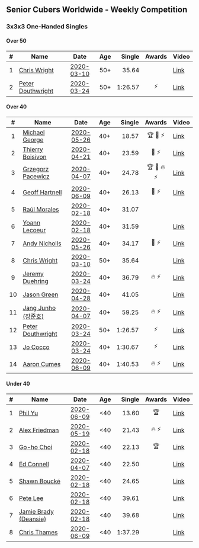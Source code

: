## Senior Cubers Worldwide - Weekly Competition
### 3x3x3 One-Handed Singles

#### Over 50

| # | Name | Date | Age | Single | Awards | Video |
| :--: | -- | :--: | :--: | --: | :--: | -- |
| 1 | [Chris Wright](../persons/chris_wright.md) | [2020-03-10](results/2020-03-10.md) | 50+ | 35.64 |  | [Link](https://www.facebook.com/events/684510792316675/permalink/685546418879779/) |
| 2 | [Peter Douthwright](../persons/peter_douthwright.md) | [2020-03-24](results/2020-03-24.md) | 50+ | 1:26.57 | ⚡ | [Link](https://www.facebook.com/events/212335450005639/permalink/214352896470561/) |

#### Over 40

| # | Name | Date | Age | Single | Awards | Video |
| :--: | -- | :--: | :--: | --: | :--: | -- |
| 1 | [Michael George](../persons/michael_george.md) | [2020-05-26](results/2020-05-26.md) | 40+ | 18.57 | 🏆 🥇 ⚡ | [Link](https://www.facebook.com/events/688407551989463/permalink/691891971641021/) |
| 2 | [Thierry Boisivon](../persons/thierry_boisivon.md) | [2020-04-21](results/2020-04-21.md) | 40+ | 23.59 | 🥈 ⚡ | [Link](https://www.facebook.com/events/880278499062375/permalink/882003692223189/) |
| 3 | [Grzegorz Pacewicz](../persons/grzegorz_pacewicz.md) | [2020-04-07](results/2020-04-07.md) | 40+ | 24.78 | 🏆 🥇 🔥 ⚡ | [Link](https://www.facebook.com/events/682716079141575/permalink/686891215390728/) |
| 4 | [Geoff Hartnell](../persons/geoff_hartnell.md) | [2020-06-09](results/2020-06-09.md) | 40+ | 26.13 | 🥈 ⚡ | [Link](https://www.facebook.com/events/903549840109576/permalink/907264923071401/) |
| 5 | [Raúl Morales](../persons/raul_morales.md) | [2020-02-18](results/2020-02-18.md) | 40+ | 31.07 |  | |
| 6 | [Yoann Lecoeur](../persons/yoann_lecoeur.md) | [2020-02-18](results/2020-02-18.md) | 40+ | 31.59 |  | [Link](https://www.facebook.com/events/1618332754973681/permalink/1622459904560966/) |
| 7 | [Andy Nicholls](../persons/andy_nicholls.md) | [2020-05-26](results/2020-05-26.md) | 40+ | 34.17 | 🥉 ⚡ | [Link](https://www.facebook.com/events/688407551989463/permalink/690047708492114/) |
| 8 | [Chris Wright](../persons/chris_wright.md) | [2020-03-10](results/2020-03-10.md) | 50+ | 35.64 |  | [Link](https://www.facebook.com/events/684510792316675/permalink/685546418879779/) |
| 9 | [Jeremy Duehring](../persons/jeremy_duehring.md) | [2020-03-24](results/2020-03-24.md) | 40+ | 36.79 | 🔥 ⚡ | [Link](https://www.facebook.com/events/212335450005639/permalink/213082393264278/) |
| 10 | [Jason Green](../persons/jason_green.md) | [2020-04-28](results/2020-04-28.md) | 40+ | 41.05 |  | [Link](https://www.facebook.com/jasongreenbowler/videos/10163336975180425/) |
| 11 | [Jang Junho (장준호)](../persons/jang_junho.md) | [2020-04-07](results/2020-04-07.md) | 40+ | 59.25 | 🔥 ⚡ | [Link](https://www.facebook.com/events/682716079141575/permalink/686595828753600/) |
| 12 | [Peter Douthwright](../persons/peter_douthwright.md) | [2020-03-24](results/2020-03-24.md) | 50+ | 1:26.57 | ⚡ | [Link](https://www.facebook.com/events/212335450005639/permalink/214352896470561/) |
| 13 | [Jo Cocco](../persons/jo_cocco.md) | [2020-03-24](results/2020-03-24.md) | 40+ | 1:30.67 | ⚡ | [Link](https://www.facebook.com/events/212335450005639/permalink/216613862911131/) |
| 14 | [Aaron Cumes](../persons/aaron_cumes.md) | [2020-06-09](results/2020-06-09.md) | 40+ | 1:40.53 | 🔥 ⚡ | [Link](https://www.facebook.com/events/903549840109576/permalink/903625773435316/) |

#### Under 40

| # | Name | Date | Age | Single | Awards | Video |
| :--: | -- | :--: | :--: | --: | :--: | -- |
| 1 | [Phil Yu](../persons/phil_yu.md) | [2020-06-09](results/2020-06-09.md) | <40 | 13.60 | 🏆 | [Link](https://www.facebook.com/events/903549840109576/permalink/904463093351584/) |
| 2 | [Alex Friedman](../persons/alex_friedman.md) | [2020-05-19](results/2020-05-19.md) | <40 | 21.43 | 🔥 ⚡ | [Link](https://www.facebook.com/events/1880761498725633/permalink/1881033222031794/) |
| 3 | [Go-ho Choi](../persons/go-ho_choi.md) | [2020-02-18](results/2020-02-18.md) | <40 | 22.13 | 🏆 | [Link](https://www.facebook.com/events/1618332754973681/permalink/1618631721610451/) |
| 4 | [Ed Connell](../persons/ed_connell.md) | [2020-04-07](results/2020-04-07.md) | <40 | 22.50 |  | [Link](https://www.facebook.com/events/682716079141575/permalink/684177285662121/) |
| 5 | [Shawn Boucké](../persons/shawn_boucke.md) | [2020-02-18](results/2020-02-18.md) | <40 | 24.65 |  | [Link](https://www.facebook.com/events/1618332754973681/permalink/1621909717949318/) |
| 6 | [Pete Lee](../persons/pete_lee.md) | [2020-02-18](results/2020-02-18.md) | <40 | 39.61 |  | [Link](https://www.facebook.com/events/1618332754973681/permalink/1622571537883136/) |
| 7 | [Jamie Brady (Deansie)](../persons/jamie_brady.md) | [2020-02-18](results/2020-02-18.md) | <40 | 39.68 |  | [Link](https://www.facebook.com/events/1618332754973681/permalink/1618918598248430/) |
| 8 | [Chris Thames](../persons/chris_thames.md) | [2020-06-09](results/2020-06-09.md) | <40 | 1:37.29 |  | [Link](https://www.facebook.com/events/903549840109576/permalink/907439353053958/) |


<!-- Global site tag (gtag.js) - Google Analytics -->
<script async src="https://www.googletagmanager.com/gtag/js?id=UA-86348435-3"></script>
<script>window.dataLayer = window.dataLayer || []; function gtag() {dataLayer.push(arguments);} gtag('js', new Date()); gtag('config', 'UA-86348435-3');</script>

